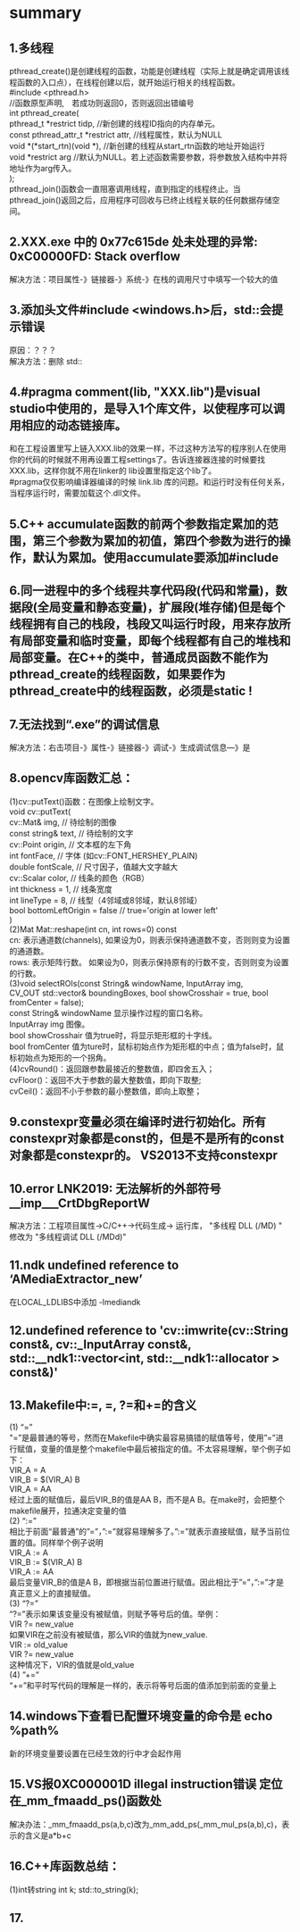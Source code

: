 # summary
## 1.多线程
  pthread_create()是创建线程的函数，功能是创建线程（实际上就是确定调用该线程函数的入口点），在线程创建以后，就开始运行相关的线程函数。  
  #include <pthread.h>  
  //函数原型声明,　若成功则返回0，否则返回出错编号  
  int pthread_create(  
                 	pthread_t *restrict tidp,   //新创建的线程ID指向的内存单元。  
                 	const pthread_attr_t *restrict attr,  //线程属性，默认为NULL  
                 	void *(*start_rtn)(void *), //新创建的线程从start_rtn函数的地址开始运行  
                 	void *restrict arg //默认为NULL。若上述函数需要参数，将参数放入结构中并将地址作为arg传入。  
                 	 );  
  pthread_join()函数会一直阻塞调用线程，直到指定的线程终止。当pthread_join()返回之后，应用程序可回收与已终止线程关联的任何数据存储空间。 
  
## 2.XXX.exe 中的 0x77c615de 处未处理的异常: 0xC00000FD: Stack overflow
  
  解决方法：项目属性-》链接器-》系统-》在栈的调用尺寸中填写一个较大的值
  
## 3.添加头文件#include <windows.h>后，std::会提示错误
  
  原因：？？？  
  解决方法：删除 std::  

## 4.#pragma comment(lib, "XXX.lib")是visual studio中使用的，是导入1个库文件，以使程序可以调用相应的动态链接库。
  和在工程设置里写上链入XXX.lib的效果一样，不过这种方法写的程序别人在使用你的代码的时候就不用再设置工程settings了。告诉连接器连接的时候要找XXX.lib，这样你就不用在linker的     lib设置里指定这个lib了。  
  #pragma仅仅影响编译器编译的时候 link.lib 库的问题。和运行时没有任何关系，当程序运行时，需要加载这个.dll文件。  
  	
## 5.C++ accumulate函数的前两个参数指定累加的范围，第三个参数为累加的初值，第四个参数为进行的操作，默认为累加。使用accumulate要添加#include <numeric>

## 6.同一进程中的多个线程共享代码段(代码和常量)，数据段(全局变量和静态变量)，扩展段(堆存储)但是每个线程拥有自己的栈段，栈段又叫运行时段，用来存放所有局部变量和临时变量，即每个线程都有自己的堆栈和局部变量。在C++的类中，普通成员函数不能作为pthread_create的线程函数，如果要作为pthread_create中的线程函数，必须是static !  
  
## 7.无法找到“.exe”的调试信息

  解决方法：右击项目-》属性-》链接器-》调试-》生成调试信息—》是
  
## 8.opencv库函数汇总：
  (1)cv::putText()函数：在图像上绘制文字。  
     void cv::putText(  
		  cv::Mat& img, // 待绘制的图像  
		  const string& text, // 待绘制的文字  
		  cv::Point origin, // 文本框的左下角  
		  int fontFace, // 字体 (如cv::FONT_HERSHEY_PLAIN)  
		  double fontScale, // 尺寸因子，值越大文字越大  
		  cv::Scalar color, // 线条的颜色（RGB）  
		  int thickness = 1, // 线条宽度  
		  int lineType = 8, // 线型（4邻域或8邻域，默认8邻域）  
		  bool bottomLeftOrigin = false // true='origin at lower left'  
	 )  
  (2)Mat Mat::reshape(int cn, int rows=0) const  
     cn: 表示通道数(channels), 如果设为0，则表示保持通道数不变，否则则变为设置的通道数。  
	 rows: 表示矩阵行数。 如果设为0，则表示保持原有的行数不变，否则则变为设置的行数。  
  (3)void selectROIs(const String& windowName, InputArray img,  
                             CV_OUT std::vector<Rect>& boundingBoxes, bool showCrosshair = true, bool fromCenter = false);  
	const String& windowName 显示操作过程的窗口名称。  
	InputArray img 图像。  
	bool showCrosshair 值为true时，将显示矩形框的十字线。  
	bool fromCenter 值为ture时，鼠标初始点作为矩形框的中点；值为false时，鼠标初始点为矩形的一个拐角。  
  (4)cvRound()：返回跟参数最接近的整数值，即四舍五入；  
     cvFloor()：返回不大于参数的最大整数值，即向下取整;  
     cvCeil()：返回不小于参数的最小整数值，即向上取整；  
  
## 9.constexpr变量必须在编译时进行初始化。所有constexpr对象都是const的，但是不是所有的const对象都是constexpr的。 VS2013不支持constexpr
 
## 10.error LNK2019: 无法解析的外部符号 __imp___CrtDbgReportW

   解决方法：工程项目属性->C/C++->代码生成-> 运行库， "多线程 DLL (/MD) " 修改为 "多线程调试 DLL (/MDd)"

## 11.ndk undefined reference to ‘AMediaExtractor_new’

  在LOCAL_LDLIBS中添加  -lmediandk

## 12.undefined reference to 'cv::imwrite(cv::String const&, cv::_InputArray const&, std::__ndk1::vector<int, std::__ndk1::allocator<int> > const&)'

## 13.Makefile中:=, =, ?=和+=的含义

  (1) “=”  
     	"=”是最普通的等号，然而在Makefile中确实最容易搞错的赋值等号，使用”=”进行赋值，变量的值是整个makefile中最后被指定的值。不太容易理解，举个例子如下：  
     	VIR_A = A  
     	VIR_B = $(VIR_A) B  
     	VIR_A = AA  
     	经过上面的赋值后，最后VIR_B的值是AA B，而不是A B。在make时，会把整个makefile展开，拉通决定变量的值  
  (2) “:=”  
     	相比于前面“最普通”的”=”，”:=”就容易理解多了。”:=”就表示直接赋值，赋予当前位置的值。同样举个例子说明  
    	 VIR_A := A  
     	VIR_B := $(VIR_A) B  
    	 VIR_A := AA  
     	最后变量VIR_B的值是A B，即根据当前位置进行赋值。因此相比于”=”，”:=”才是真正意义上的直接赋值。  
  (3) “?=”  
     	“?=”表示如果该变量没有被赋值，则赋予等号后的值。举例：  
     	VIR ?= new_value  
     	如果VIR在之前没有被赋值，那么VIR的值就为new_value.  
     	VIR := old_value  
     	VIR ?= new_value  
     	这种情况下，VIR的值就是old_value  
  (4) ”+=”  
     	“+=”和平时写代码的理解是一样的，表示将等号后面的值添加到前面的变量上  

## 14.windows下查看已配置环境变量的命令是  echo %path%

   新的环境变量要设置在已经生效的行中才会起作用
   
## 15.VS报0XC000001D illegal instruction错误  定位在_mm_fmaadd_ps()函数处

   解决办法：_mm_fmaadd_ps(a,b,c)改为_mm_add_ps(_mm_mul_ps(a,b),c)，表示的含义是a*b+c
   
## 16.C++库函数总结：

   (1)int转string   int k; std::to_string(k);  

## 17.
   

	
